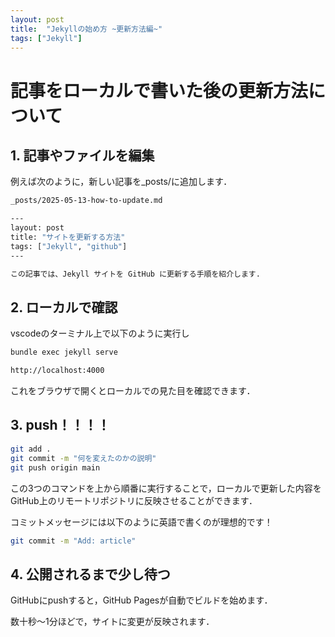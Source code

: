 ```yaml
---
layout: post
title:  "Jekyllの始め方 ~更新方法編~"
tags: ["Jekyll"]
---
```


# 記事をローカルで書いた後の更新方法について

## 1. 記事やファイルを編集

例えば次のように，新しい記事を_posts/に追加します．
```bash
_posts/2025-05-13-how-to-update.md
```

```bash
---
layout: post
title: "サイトを更新する方法"
tags: ["Jekyll", "github"]
---

この記事では、Jekyll サイトを GitHub に更新する手順を紹介します.
```

## 2. ローカルで確認

vscodeのターミナル上で以下のように実行し
```bash
bundle exec jekyll serve
```

```bash
http://localhost:4000
```
これをブラウザで開くとローカルでの見た目を確認できます．

## 3. push！！！！

```bash
git add .
git commit -m "何を変えたのかの説明"
git push origin main
```

この3つのコマンドを上から順番に実行することで，ローカルで更新した内容をGitHub上のリモートリポジトリに反映させることができます．

コミットメッセージには以下のように英語で書くのが理想的です！
```bash
git commit -m "Add: article"
```

## 4. 公開されるまで少し待つ

GitHubにpushすると，GitHub Pagesが自動でビルドを始めます．

数十秒～1分ほどで，サイトに変更が反映されます．
